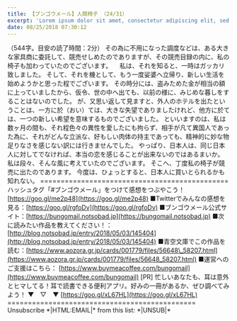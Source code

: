 ```yaml
---
title: 【ブンゴウメール】人間椅子 （24/31）
excerpt: 'Lorem ipsum dolor sit amet, consectetur adipiscing elit, sed do eiusmod tempor incididunt ut labore et dolore magna aliqua. Praesent elementum facilisis leo vel fringilla est ullamcorper eget. At imperdiet dui accumsan sit amet nulla facilisi morbi tempus.'
date: 08/25/2018 07:30:12
---
```


（544字。目安の読了時間：2分） その為に不用になった調度などは、ある大きな家具商に委託して、競売せしめたのでありますが、その競売目録の内に、私の椅子も加わっていたのでございます。 　私は、それを知ると、一時はガッカリ致しました。 そして、それを機として、もう一度娑婆へ立帰り、新しい生活を始めようかと思った程でございます。 その時分には、盗みためた金が相当の額に上っていましたから、仮令、世の中へ出ても、以前の様に、みじめな暮しをすることはないのでした。 が、又思い返して見ますと、外人のホテルを出たということは、一方に於（おい）ては、大きな失望でありましたけれど、他方に於ては、一つの新しい希望を意味するものでございました。 といいますのは、私は数ヶ月の間も、それ程色々の異性を愛したにも拘らず、相手が凡て異国人であった為に、それがどんな立派な、好もしい肉体の持主であっても、精神的に妙な物足りなさを感じない訳には行きませんでした。 やっぱり、日本人は、同じ日本人に対してでなければ、本当の恋を感じることが出来ないのではあるまいか。 私は段々、そんな風に考えていたのでございます。 そこへ、丁度私の椅子が競売に出たのであります。 今度は、ひょっとすると、日本人に買いとられるかも知れない。 ============================================== ハッシュタグ「#ブンゴウメール」をつけて感想をつぶやこう！ [https://goo.gl/me2p48](https://goo.gl/me2p48) ■Twitterでみんなの感想を見る：[https://goo.gl/rgfoDv](https://goo.gl/rgfoDv) ■ブンゴウメール公式サイト：[https://bungomail.notsobad.jp](https://bungomail.notsobad.jp) ■次に読みたい作品を教えてください！：[http://blog.notsobad.jp/entry/2018/05/03/145404](http://blog.notsobad.jp/entry/2018/05/03/145404) ■青空文庫でこの作品を読む：[https://www.aozora.gr.jp/cards/001779/files/56648\_58207.html](https://www.aozora.gr.jp/cards/001779/files/56648_58207.html) ■運営へのご支援はこちら： [https://www.buymeacoffee.com/bungomail](https://www.buymeacoffee.com/bungomail) \[PR\] 忙しいあなたも、耳は意外とヒマしてる！耳で読書できる便利アプリ。好みの一冊があるか、ぜひ調べてみよう！ ▼　▽　▼ [https://goo.gl/xL67HL](https://goo.gl/xL67HL) ============================================== Unsubscribe \*|HTML:EMAIL|\* from this list: \*|UNSUB|\*